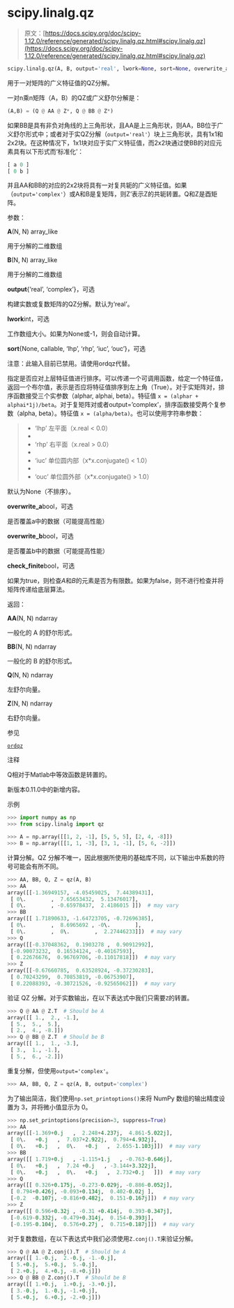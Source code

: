 # scipy.linalg.qz

> 原文：[https://docs.scipy.org/doc/scipy-1.12.0/reference/generated/scipy.linalg.qz.html#scipy.linalg.qz](https://docs.scipy.org/doc/scipy-1.12.0/reference/generated/scipy.linalg.qz.html#scipy.linalg.qz)

```py
scipy.linalg.qz(A, B, output='real', lwork=None, sort=None, overwrite_a=False, overwrite_b=False, check_finite=True)
```

用于一对矩阵的广义特征值的QZ分解。

一对n乘n矩阵（A，B）的QZ或广义舒尔分解是：

```py
(A,B) = (Q @ AA @ Z*, Q @ BB @ Z*) 
```

如果BB是具有非负对角线的上三角形状，且AA是上三角形状，则AA，BB位于广义舒尔形式中；或者对于实QZ分解（`output='real'`）块上三角形状，具有1x1和2x2块。在这种情况下，1x1块对应于实广义特征值，而2x2块通过使BB的对应元素具有以下形式而‘标准化’：

```py
[ a 0 ]
[ 0 b ] 
```

并且AA和BB的对应的2x2块将具有一对复共轭的广义特征值。如果（`output='complex'`）或A和B是复矩阵，则Z’表示Z的共轭转置。Q和Z是酉矩阵。

参数：

**A**(N, N) array_like

用于分解的二维数组

**B**(N, N) array_like

用于分解的二维数组

**output**{‘real’, ‘complex’}，可选

构建实数或复数矩阵的QZ分解。默认为‘real’。

**lwork**int，可选

工作数组大小。如果为None或-1，则会自动计算。

**sort**{None, callable, ‘lhp’, ‘rhp’, ‘iuc’, ‘ouc’}，可选

注意：此输入目前已禁用。请使用ordqz代替。

指定是否应对上层特征值进行排序。可以传递一个可调用函数，给定一个特征值，返回一个布尔值，表示是否应将特征值排序到左上角（True）。对于实矩阵对，排序函数接受三个实参数（alphar, alphai, beta）。特征值 `x = (alphar + alphai*1j)/beta`。对于复矩阵对或者output=’complex’，排序函数接受两个复参数（alpha, beta）。特征值 `x = (alpha/beta)`。也可以使用字符串参数：

> +   ‘lhp’ 左平面（x.real < 0.0）
> +   
> +   ‘rhp’ 右平面（x.real > 0.0）
> +   
> +   ‘iuc’ 单位圆内部（x*x.conjugate() < 1.0）
> +   
> +   ‘ouc’ 单位圆外部（x*x.conjugate() > 1.0）

默认为None（不排序）。

**overwrite_a**bool，可选

是否覆盖a中的数据（可能提高性能）

**overwrite_b**bool，可选

是否覆盖b中的数据（可能提高性能）

**check_finite**bool，可选

如果为true，则检查*A*和*B*的元素是否为有限数。如果为false，则不进行检查并将矩阵传递给底层算法。

返回：

**AA**(N, N) ndarray

一般化的 A 的舒尔形式。

**BB**(N, N) ndarray

一般化的 B 的舒尔形式。

**Q**(N, N) ndarray

左舒尔向量。

**Z**(N, N) ndarray

右舒尔向量。

参见

[`ordqz`](scipy.linalg.ordqz.html#scipy.linalg.ordqz "scipy.linalg.ordqz")

注释

Q相对于Matlab中等效函数是转置的。

新版本0.11.0中的新增内容。

示例

```py
>>> import numpy as np
>>> from scipy.linalg import qz 
```

```py
>>> A = np.array([[1, 2, -1], [5, 5, 5], [2, 4, -8]])
>>> B = np.array([[1, 1, -3], [3, 1, -1], [5, 6, -2]]) 
```

计算分解。QZ 分解不唯一，因此根据所使用的基础库不同，以下输出中系数的符号可能会有所不同。

```py
>>> AA, BB, Q, Z = qz(A, B)
>>> AA
array([[-1.36949157, -4.05459025,  7.44389431],
 [ 0\.        ,  7.65653432,  5.13476017],
 [ 0\.        , -0.65978437,  2.4186015 ]])  # may vary
>>> BB
array([[ 1.71890633, -1.64723705, -0.72696385],
 [ 0\.        ,  8.6965692 , -0\.        ],
 [ 0\.        ,  0\.        ,  2.27446233]])  # may vary
>>> Q
array([[-0.37048362,  0.1903278 ,  0.90912992],
 [-0.90073232,  0.16534124, -0.40167593],
 [ 0.22676676,  0.96769706, -0.11017818]])  # may vary
>>> Z
array([[-0.67660785,  0.63528924, -0.37230283],
 [ 0.70243299,  0.70853819, -0.06753907],
 [ 0.22088393, -0.30721526, -0.92565062]])  # may vary 
```

验证 QZ 分解。对于实数输出，在以下表达式中我们只需要`Z`的转置。

```py
>>> Q @ AA @ Z.T  # Should be A
array([[ 1.,  2., -1.],
 [ 5.,  5.,  5.],
 [ 2.,  4., -8.]])
>>> Q @ BB @ Z.T  # Should be B
array([[ 1.,  1., -3.],
 [ 3.,  1., -1.],
 [ 5.,  6., -2.]]) 
```

重复分解，但使用`output='complex'`。

```py
>>> AA, BB, Q, Z = qz(A, B, output='complex') 
```

为了输出简洁，我们使用`np.set_printoptions()`来将 NumPy 数组的输出精度设置为 3，并将微小值显示为 0。

```py
>>> np.set_printoptions(precision=3, suppress=True)
>>> AA
array([[-1.369+0.j   ,  2.248+4.237j,  4.861-5.022j],
 [ 0\.   +0.j   ,  7.037+2.922j,  0.794+4.932j],
 [ 0\.   +0.j   ,  0\.   +0.j   ,  2.655-1.103j]])  # may vary
>>> BB
array([[ 1.719+0.j   , -1.115+1.j   , -0.763-0.646j],
 [ 0\.   +0.j   ,  7.24 +0.j   , -3.144+3.322j],
 [ 0\.   +0.j   ,  0\.   +0.j   ,  2.732+0.j   ]])  # may vary
>>> Q
array([[ 0.326+0.175j, -0.273-0.029j, -0.886-0.052j],
 [ 0.794+0.426j, -0.093+0.134j,  0.402-0.02j ],
 [-0.2  -0.107j, -0.816+0.482j,  0.151-0.167j]])  # may vary
>>> Z
array([[ 0.596+0.32j , -0.31 +0.414j,  0.393-0.347j],
 [-0.619-0.332j, -0.479+0.314j,  0.154-0.393j],
 [-0.195-0.104j,  0.576+0.27j ,  0.715+0.187j]])  # may vary 
```

对于复数数组，在以下表达式中我们必须使用`Z.conj().T`来验证分解。

```py
>>> Q @ AA @ Z.conj().T  # Should be A
array([[ 1.-0.j,  2.-0.j, -1.-0.j],
 [ 5.+0.j,  5.+0.j,  5.-0.j],
 [ 2.+0.j,  4.+0.j, -8.+0.j]])
>>> Q @ BB @ Z.conj().T  # Should be B
array([[ 1.+0.j,  1.+0.j, -3.+0.j],
 [ 3.-0.j,  1.-0.j, -1.+0.j],
 [ 5.+0.j,  6.+0.j, -2.+0.j]]) 
```
